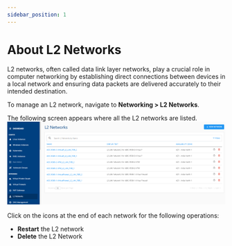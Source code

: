 ```yaml
---
sidebar_position: 1
---
```

# About L2 Networks

L2 networks, often called data link layer networks, play a crucial role in computer networking by establishing direct connections between devices in a local network and ensuring data packets are delivered accurately to their intended destination.

To manage an L2 network, navigate to **Networking > L2 Networks**. 

The following screen appears where all the L2 networks are listed.
   ![Manage NAT gateway](img/L21.png)

Click on the icons at the end of each network for the following operations:
- **Restart** the L2 network
- **Delete** the L2 Network





